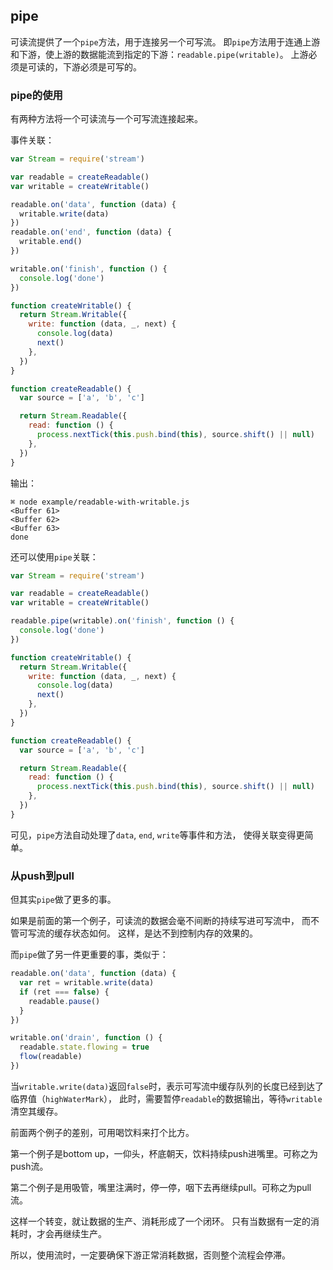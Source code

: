 ## pipe
可读流提供了一个`pipe`方法，用于连接另一个可写流。
即`pipe`方法用于连通上游和下游，使上游的数据能流到指定的下游：`readable.pipe(writable)`。
上游必须是可读的，下游必须是可写的。

### pipe的使用
有两种方法将一个可读流与一个可写流连接起来。

事件关联：

```js
var Stream = require('stream')

var readable = createReadable()
var writable = createWritable()

readable.on('data', function (data) {
  writable.write(data)
})
readable.on('end', function (data) {
  writable.end()
})

writable.on('finish', function () {
  console.log('done')
})

function createWritable() {
  return Stream.Writable({
    write: function (data, _, next) {
      console.log(data)
      next()
    },
  })
}

function createReadable() {
  var source = ['a', 'b', 'c']

  return Stream.Readable({
    read: function () {
      process.nextTick(this.push.bind(this), source.shift() || null)
    },
  })
}

```

输出：
```
⌘ node example/readable-with-writable.js
<Buffer 61>
<Buffer 62>
<Buffer 63>
done

```

还可以使用`pipe`关联：
```js
var Stream = require('stream')

var readable = createReadable()
var writable = createWritable()

readable.pipe(writable).on('finish', function () {
  console.log('done')
})

function createWritable() {
  return Stream.Writable({
    write: function (data, _, next) {
      console.log(data)
      next()
    },
  })
}

function createReadable() {
  var source = ['a', 'b', 'c']

  return Stream.Readable({
    read: function () {
      process.nextTick(this.push.bind(this), source.shift() || null)
    },
  })
}

```

可见，`pipe`方法自动处理了`data`, `end`, `write`等事件和方法，
使得关联变得更简单。

### 从push到pull
但其实`pipe`做了更多的事。

如果是前面的第一个例子，可读流的数据会毫不间断的持续写进可写流中，
而不管可写流的缓存状态如何。
这样，是达不到控制内存的效果的。

而`pipe`做了另一件更重要的事，类似于：

```js
readable.on('data', function (data) {
  var ret = writable.write(data)
  if (ret === false) {
    readable.pause()
  }
})

writable.on('drain', function () {
  readable.state.flowing = true
  flow(readable)
})

```

当`writable.write(data)`返回`false`时，表示可写流中缓存队列的长度已经到达了临界值（`highWaterMark`），
此时，需要暂停`readable`的数据输出，等待`writable`清空其缓存。

前面两个例子的差别，可用喝饮料来打个比方。

第一个例子是bottom up，一仰头，杯底朝天，饮料持续push进嘴里。可称之为push流。

第二个例子是用吸管，嘴里注满时，停一停，咽下去再继续pull。可称之为pull流。

这样一个转变，就让数据的生产、消耗形成了一个闭环。
只有当数据有一定的消耗时，才会再继续生产。

所以，使用流时，一定要确保下游正常消耗数据，否则整个流程会停滞。

